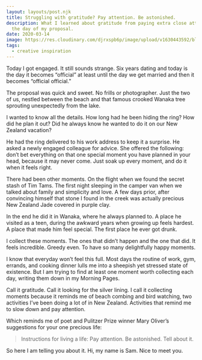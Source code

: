 ```yaml
---
layout: layouts/post.njk
title: Struggling with gratitude? Pay attention. Be astonished.
description: What I learned about gratitude from paying extra close attention on
  the day of my proposal.
date: 2020-03-14
image: https://res.cloudinary.com/djrxspb6p/image/upload/v1630443592/blog/gratitude_pay_attention_be_astonished/gratitude_pay_attention_be_astonished_dotgbt.jpg
tags:
  - creative inspiration
---
```


Today I got engaged. It still sounds strange. Six years dating and today is the day it becomes “official” at least until the day we get married and then it becomes “official official.”

The proposal was quick and sweet. No frills or photographer. Just the two of us, nestled between the beach and that famous crooked Wanaka tree sprouting unexpectedly from the lake.

I wanted to know all the details. How long had he been hiding the ring? How did he plan it out? Did he always know he wanted to do it on our New Zealand vacation?

He had the ring delivered to his work address to keep it a surprise. He asked a newly engaged colleague for advice. She offered the following: don’t bet everything on that one special moment you have planned in your head, because it may never come. Just soak up every moment, and do it when it feels right.

There had been other moments. On the flight when we found the secret stash of Tim Tams. The first night sleeping in the camper van when we talked about family and simplicity and love. A few days prior, after convincing himself that stone I found in the creek was actually precious New Zealand Jade covered in purple clay.

In the end he did it in Wanaka, where he always planned to. A place he visited as a teen, during the awkward years when growing up feels hardest. A place that made him feel special. The first place he ever got drunk.

I collect these moments. The ones that didn’t happen and the one that did. It feels incredible. Greedy even. To have so many delightfully happy moments.

I know that everyday won’t feel this full. Most days the routine of work, gym, errands, and cooking dinner lulls me into a sheepish yet stressed state of existence. But I am trying to find at least one moment worth collecting each day, writing them down in my Morning Pages.

Call it gratitude. Call it looking for the silver lining. I call it collecting moments because it reminds me of beach combing and bird watching, two activities I’ve been doing a lot of in New Zealand. Activities that remind me to slow down and pay attention.

Which reminds me of poet and Pulitzer Prize winner Mary Oliver’s suggestions for your one precious life:

> Instructions for living a life: Pay attention. Be astonished. Tell about it.

So here I am telling you about it. Hi, my name is Sam. Nice to meet you.

